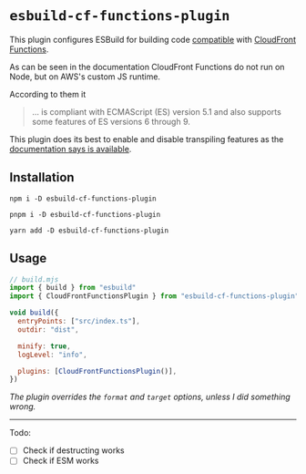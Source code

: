 # `esbuild-cf-functions-plugin`

<!--
[![npm](https://img.shields.io/npm/v/NAME_HERE)](https://www.npmjs.com/package/NAME_HERE)
![npm bundle size](https://img.shields.io/bundlephobia/minzip/NAME_HERE)
![node-current](https://img.shields.io/node/v/NAME_HERE)
[![Codecov](https://img.shields.io/codecov/c/github/BeeeQueue/NAME_HERE?token=TOKEN_HERE)](https://app.codecov.io/github/BeeeQueue/NAME_HERE)
-->

This plugin configures ESBuild for building code [compatible][runtime] with [CloudFront Functions][cf-functions].

As can be seen in the documentation CloudFront Functions do not run on Node, but on AWS's custom JS runtime.

According to them it

> ... is compliant with ECMAScript (ES) version 5.1 and also supports some features of ES versions 6 through 9.

This plugin does its best to enable and disable transpiling features as the [documentation says is available][runtime].

## Installation

```shell
npm i -D esbuild-cf-functions-plugin
```

```shell
pnpm i -D esbuild-cf-functions-plugin
```

```shell
yarn add -D esbuild-cf-functions-plugin
```

## Usage

```js
// build.mjs
import { build } from "esbuild"
import { CloudFrontFunctionsPlugin } from "esbuild-cf-functions-plugin"

void build({
  entryPoints: ["src/index.ts"],
  outdir: "dist",

  minify: true,
  logLevel: "info",

  plugins: [CloudFrontFunctionsPlugin()],
})
```

_The plugin overrides the `format` and `target` options, unless I did something wrong._

---

Todo:

- [ ] Check if destructing works
- [ ] Check if ESM works

[cf-functions]: https://docs.aws.amazon.com/AmazonCloudFront/latest/DeveloperGuide/functions-javascript-runtime-features.html
[runtime]: https://docs.aws.amazon.com/AmazonCloudFront/latest/DeveloperGuide/functions-javascript-runtime-features.html

